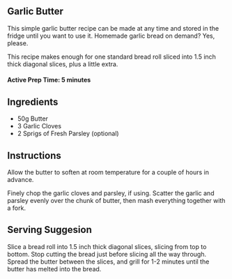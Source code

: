 ## Garlic Butter

This simple garlic butter recipe can be made at any time and stored in the fridge until you want to use it. Homemade garlic bread on demand? Yes, please.

This recipe makes enough for one standard bread roll sliced into 1.5 inch thick diagonal slices, plus a little extra.

#### Active Prep Time: 5 minutes

## Ingredients

* 50g Butter
* 3 Garlic Cloves
* 2 Sprigs of Fresh Parsley (optional)

## Instructions

Allow the butter to soften at room temperature for a couple of hours in advance.

Finely chop the garlic cloves and parsley, if using. Scatter the garlic and parsley evenly over the chunk of butter, then mash everything together with a fork.

## Serving Suggesion

Slice a bread roll into 1.5 inch thick diagonal slices, slicing from top to bottom. Stop cutting the bread just before slicing all the way through. Spread the butter between the slices, and grill for 1-2 minutes until the butter has melted into the bread.
